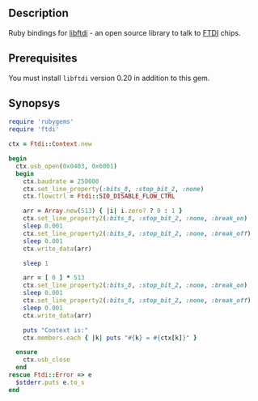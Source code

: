 ## Description

Ruby bindings for [libftdi](http://www.intra2net.com/en/developer/libftdi/index.php) - an open source library to talk to [FTDI](http://www.ftdichip.com/) chips.

## Prerequisites

You must install `libftdi` version 0.20 in addition to this gem.

## Synopsys

```ruby
require 'rubygems'
require 'ftdi'

ctx = Ftdi::Context.new

begin
  ctx.usb_open(0x0403, 0x6001)
  begin
    ctx.baudrate = 250000
    ctx.set_line_property(:bits_8, :stop_bit_2, :none)
    ctx.flowctrl = Ftdi::SIO_DISABLE_FLOW_CTRL

    arr = Array.new(513) { |i| i.zero? ? 0 : 1 }
    ctx.set_line_property2(:bits_8, :stop_bit_2, :none, :break_on)
    sleep 0.001
    ctx.set_line_property2(:bits_8, :stop_bit_2, :none, :break_off)
    sleep 0.001
    ctx.write_data(arr)

    sleep 1

    arr = [ 0 ] * 513
    ctx.set_line_property2(:bits_8, :stop_bit_2, :none, :break_on)
    sleep 0.001
    ctx.set_line_property2(:bits_8, :stop_bit_2, :none, :break_off)
    sleep 0.001
    ctx.write_data(arr)

    puts "Context is:"
    ctx.members.each { |k| puts "#{k} = #{ctx[k]}" }

  ensure
    ctx.usb_close
  end
rescue Ftdi::Error => e
  $stderr.puts e.to_s
end
```

